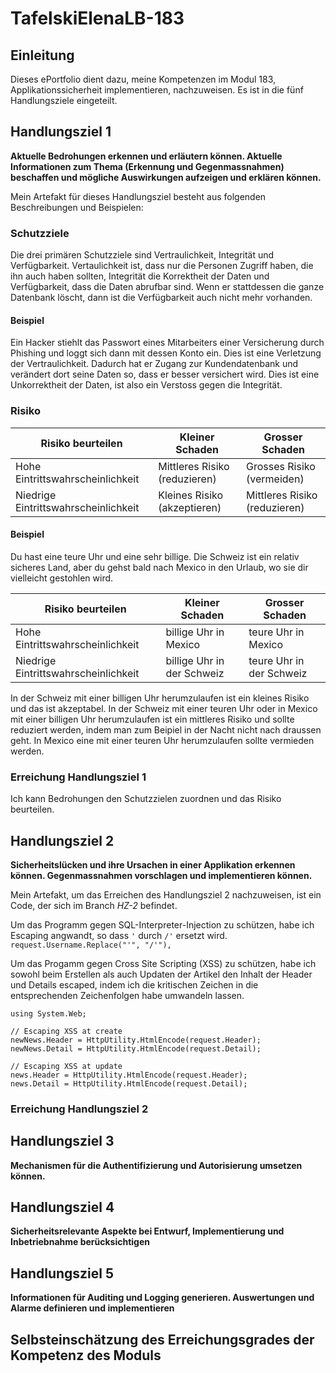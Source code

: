 # TafelskiElenaLB-183

## Einleitung
Dieses ePortfolio dient dazu, meine Kompetenzen im Modul 183, Applikationssicherheit implementieren, nachzuweisen. Es ist in die fünf Handlungsziele eingeteilt.

## Handlungsziel 1
**Aktuelle Bedrohungen erkennen und erläutern können. Aktuelle Informationen zum Thema (Erkennung und Gegenmassnahmen) beschaffen und mögliche Auswirkungen aufzeigen und erklären können.**

Mein Artefakt für dieses Handlungsziel besteht aus folgenden Beschreibungen und Beispielen:

### Schutzziele

Die drei primären Schutzziele sind Vertraulichkeit, Integrität und Verfügbarkeit. Vertaulichkeit ist, dass nur die Personen Zugriff haben, die ihn auch haben sollten, Integrität die Korrektheit der Daten und Verfügbarkeit, dass die Daten abrufbar sind. Wenn er stattdessen die ganze Datenbank löscht, dann ist die Verfügbarkeit auch nicht mehr vorhanden.

#### Beispiel

Ein Hacker stiehlt das Passwort eines Mitarbeiters einer Versicherung durch Phishing und loggt sich dann mit dessen Konto ein. Dies ist eine Verletzung der Vertraulichkeit. Dadurch hat er Zugang zur Kundendatenbank und verändert dort seine Daten so, dass er besser versichert wird. Dies ist eine Unkorrektheit der Daten, ist also ein Verstoss gegen die Integrität. 

### Risiko

Risiko beurteilen | Kleiner Schaden | Grosser Schaden
---|---|---
Hohe Eintrittswahrscheinlichkeit | Mittleres Risiko (reduzieren) | Grosses Risiko (vermeiden)
Niedrige Eintrittswahrscheinlichkeit | Kleines Risiko (akzeptieren) | Mittleres Risiko (reduzieren)

#### Beispiel
Du hast eine teure Uhr und eine sehr billige. Die Schweiz ist ein relativ sicheres Land, aber du gehst bald nach Mexico in den Urlaub, wo sie dir vielleicht gestohlen wird.

Risiko beurteilen | Kleiner Schaden | Grosser Schaden
---|---|---
Hohe Eintrittswahrscheinlichkeit | billige Uhr in Mexico | teure Uhr in Mexico
Niedrige Eintrittswahrscheinlichkeit | billige Uhr in der Schweiz | teure Uhr in der Schweiz

In der Schweiz mit einer billigen Uhr herumzulaufen ist ein kleines Risiko und das ist akzeptabel.
In der Schweiz mit einer teuren Uhr oder in Mexico mit einer billigen Uhr herumzulaufen ist ein mittleres Risiko und sollte reduziert werden, indem man zum Beipiel in der Nacht nicht nach draussen geht. In Mexico eine mit einer teuren Uhr herumzulaufen sollte vermieden werden.

### Erreichung Handlungsziel 1
Ich kann Bedrohungen den Schutzzielen zuordnen und das Risiko beurteilen.

## Handlungsziel 2
**Sicherheitslücken und ihre Ursachen in einer Applikation erkennen können. Gegenmassnahmen vorschlagen und implementieren können.**

Mein Artefakt, um das Erreichen des Handlungsziel 2 nachzuweisen, ist ein Code, der sich im Branch _HZ-2_ befindet.

Um das Programm gegen SQL-Interpreter-Injection zu schützen, habe ich Escaping angwandt, so dass ```'``` durch ```/'``` ersetzt wird.                ```request.Username.Replace("'", "/'"),```

Um das Progamm gegen Cross Site Scripting (XSS) zu schützen, habe ich sowohl beim Erstellen als auch Updaten der Artikel den Inhalt der Header und Details escaped, indem ich die kritischen Zeichen in die entsprechenden Zeichenfolgen habe umwandeln lassen.

```
using System.Web;

// Escaping XSS at create
newNews.Header = HttpUtility.HtmlEncode(request.Header);
newNews.Detail = HttpUtility.HtmlEncode(request.Detail);

// Escaping XSS at update
news.Header = HttpUtility.HtmlEncode(request.Header);
news.Detail = HttpUtility.HtmlEncode(request.Detail);
```

### Erreichung Handlungsziel 2


## Handlungsziel 3
**Mechanismen für die Authentifizierung und Autorisierung umsetzen können.**

## Handlungsziel 4
**Sicherheitsrelevante Aspekte bei Entwurf, Implementierung und Inbetriebnahme berücksichtigen**

## Handlungsziel 5
**Informationen für Auditing und Logging generieren. Auswertungen und Alarme definieren und implementieren**

## Selbsteinschätzung des Erreichungsgrades der Kompetenz des Moduls

